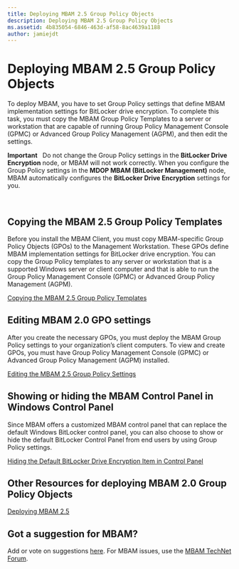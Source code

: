 ```yaml
---
title: Deploying MBAM 2.5 Group Policy Objects
description: Deploying MBAM 2.5 Group Policy Objects
ms.assetid: 4b835054-6846-463d-af58-8ac4639a1188
author: jamiejdt
---
```


# Deploying MBAM 2.5 Group Policy Objects


To deploy MBAM, you have to set Group Policy settings that define MBAM implementation settings for BitLocker drive encryption. To complete this task, you must copy the MBAM Group Policy Templates to a server or workstation that are capable of running Group Policy Management Console (GPMC) or Advanced Group Policy Management (AGPM), and then edit the settings.

**Important**  
Do not change the Group Policy settings in the **BitLocker Drive Encryption** node, or MBAM will not work correctly. When you configure the Group Policy settings in the **MDOP MBAM (BitLocker Management)** node, MBAM automatically configures the **BitLocker Drive Encryption** settings for you.

 

## Copying the MBAM 2.5 Group Policy Templates


Before you install the MBAM Client, you must copy MBAM-specific Group Policy Objects (GPOs) to the Management Workstation. These GPOs define MBAM implementation settings for BitLocker drive encryption. You can copy the Group Policy templates to any server or workstation that is a supported Windows server or client computer and that is able to run the Group Policy Management Console (GPMC) or Advanced Group Policy Management (AGPM).

[Copying the MBAM 2.5 Group Policy Templates](copying-the-mbam-25-group-policy-templates.md)

## Editing MBAM 2.0 GPO settings


After you create the necessary GPOs, you must deploy the MBAM Group Policy settings to your organization’s client computers. To view and create GPOs, you must have Group Policy Management Console (GPMC) or Advanced Group Policy Management (AGPM) installed.

[Editing the MBAM 2.5 Group Policy Settings](editing-the-mbam-25-group-policy-settings.md)

## Showing or hiding the MBAM Control Panel in Windows Control Panel


Since MBAM offers a customized MBAM control panel that can replace the default Windows BitLocker control panel, you can also choose to show or hide the default BitLocker Control Panel from end users by using Group Policy settings.

[Hiding the Default BitLocker Drive Encryption Item in Control Panel](hiding-the-default-bitlocker-drive-encryption-item-in-control-panel-mbam-25.md)

## Other Resources for deploying MBAM 2.0 Group Policy Objects


[Deploying MBAM 2.5](deploying-mbam-25.md)

## Got a suggestion for MBAM?


Add or vote on suggestions [here](http://mbam.uservoice.com/forums/268571-microsoft-bitlocker-administration-and-monitoring). For MBAM issues, use the [MBAM TechNet Forum](https://social.technet.microsoft.com/Forums/home?forum=mdopmbam).

 

 





